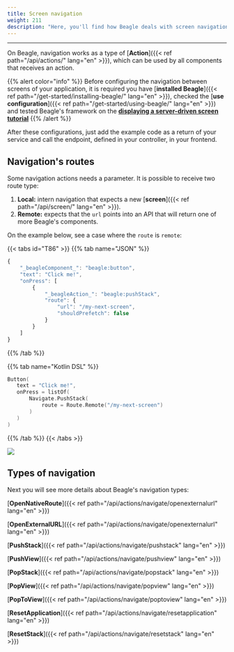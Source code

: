 ```yaml
---
title: Screen navigation
weight: 211
description: "Here, you'll find how Beagle deals with screen navigation."
---
```


---

On Beagle, navigation works as a type of [**Action**]({{< ref path="/api/actions/" lang="en" >}}), which can be used by all components that receives an action.

{{% alert color="info" %}}
Before configuring the navigation between screens of your application, it is required you have [**installed Beagle**]({{< ref path="/get-started/installing-beagle/" lang="en" >}}), checked the [**use configuration**]({{< ref path="/get-started/using-beagle/" lang="en" >}}) and tested Beagle's framework on the [**displaying a server-driven screen tutorial**](#no-such-page)
{{% /alert %}}

After these configurations, just add the example code as a return of your service and call the endpoint, defined in your controller, in your frontend.

## Navigation's routes

Some navigation actions needs a parameter. It is possible to receive two route type:

1. **Local:** intern navigation that expects a new [**screen**]({{< ref path="/api/screen/" lang="en" >}}).
2. **Remote:** expects that the `url` points into an API that will return one of more Beagle's components.

On the example below, see a case where the `route` is `remote`:

{{< tabs id="T86" >}}
{{% tab name="JSON" %}}

```javascript
{
    "_beagleComponent_": "beagle:button",
    "text": "Click me!",
    "onPress": [
        {
            "_beagleAction_": "beagle:pushStack",
            "route": {
                "url": "/my-next-screen",
                "shouldPrefetch": false
            }
        }
    ]
}
```

{{% /tab %}}

{{% tab name="Kotlin DSL" %}}

```kotlin
Button(
   text = "Click me!",
   onPress = listOf(
       Navigate.PushStack(
           route = Route.Remote("/my-next-screen")
       )
   )
)
```

{{% /tab %}}
{{< /tabs >}}

![](/assets%2F-M-Qy7jZbUpzGRP5GbCZ%2F-MB0DuGx28NQeWEgD746%2F-MB0r5wLqOLNjqhX_8g_%2Fnavigate-remote.gif?alt=media&token=0b93b43c-8a51-40e8-b96d-76482546e719)

## Types of navigation

Next you will see more details about Beagle's navigation types:

[**OpenNativeRoute**]({{< ref path="/api/actions/navigate/openexternalurl" lang="en" >}})

[**OpenExternalURL**]({{< ref path="/api/actions/navigate/openexternalurl" lang="en" >}})

[**PushStack**]({{< ref path="/api/actions/navigate/pushstack" lang="en" >}})

[**PushView**]({{< ref path="/api/actions/navigate/pushview" lang="en" >}})

[**PopStack**]({{< ref path="/api/actions/navigate/popstack" lang="en" >}})

[**PopView**]({{< ref path="/api/actions/navigate/popview" lang="en" >}})

[**PopToView**]({{< ref path="/api/actions/navigate/poptoview" lang="en" >}})

[**ResetApplication**]({{< ref path="/api/actions/navigate/resetapplication" lang="en" >}})

[**ResetStack**]({{< ref path="/api/actions/navigate/resetstack" lang="en" >}})
